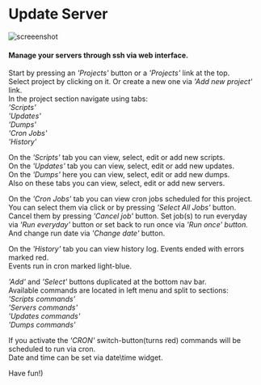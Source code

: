 # Update Server
![screeenshot](https://user-images.githubusercontent.com/18072680/40045786-e6889bb6-5833-11e8-9a64-45ca5aaacbbe.png)

<p>
    <h4>Manage your servers through ssh via web interface.</h4>
</p>
<p>
    Start by pressing an <i>'Projects'</i> button or a <i>'Projects'</i> link at the top.<br>
    Select project by clicking on it. Or create a new one via <i>'Add new project'</i> link.<br>
    In the project section navigate using tabs: <br>
        <i>'Scripts'</i><br>
        <i>'Updates'</i><br>
        <i>'Dumps'</i><br>
        <i>'Cron Jobs'</i><br>
        <i>'History'</i><br>
</p>
<p>
    On the <i>'Scripts'</i> tab you can view, select, edit or add new scripts.<br>
    On the <i>'Updates'</i> tab you can view, select, edit or add new updates.<br>
    On the <i>'Dumps'</i> here you can view, select, edit or add new dumps.<br>
    Also on these tabs you can view, select, edit or add new servers.<br>
</p>
<p>
    On the <i>'Cron Jobs'</i> tab you can view cron jobs scheduled for this project.<br>
    You can select them via click or by pressing <i>'Select All Jobs'</i> button.<br>
    Cancel them by pressing <i>'Cancel job'</i> button. Set job(s) to run everyday<br>
    via <i>'Run everyday'</i> button or set back to run once via <i>'Run once' button.</i><br>
    And change run date via <i>'Change date'</i> button.
</p>
<p>
    On the <i>'History'</i> tab you can view history log. Events ended with errors marked red.<br>
    Events run in cron marked light-blue.
</p>
<p>
    <i>'Add'</i> and <i>'Select'</i> buttons duplicated at the bottom nav bar.<br>
    Available commands are located in left menu and split to sections: <br>
    <i>'Scripts commands'</i><br>
    <i>'Servers commands'</i><br>
    <i>'Updates commands'</i><br>
    <i>'Dumps commands'</i><br>
</p>
<p>
    If you activate the <i>'CRON'</i> switch-button(turns red) commands will be scheduled to run via cron.<br>
    Date and time can be set via date\time widget.
</p>
<p>Have fun!)</p>